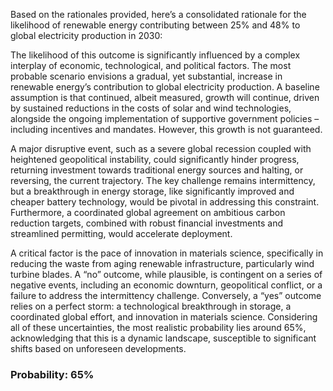 Based on the rationales provided, here’s a consolidated rationale for the likelihood of renewable energy contributing between 25% and 48% to global electricity production in 2030:

The likelihood of this outcome is significantly influenced by a complex interplay of economic, technological, and political factors. The most probable scenario envisions a gradual, yet substantial, increase in renewable energy’s contribution to global electricity production.  A baseline assumption is that continued, albeit measured, growth will continue, driven by sustained reductions in the costs of solar and wind technologies, alongside the ongoing implementation of supportive government policies – including incentives and mandates. However, this growth is not guaranteed. 

A major disruptive event, such as a severe global recession coupled with heightened geopolitical instability, could significantly hinder progress, returning investment towards traditional energy sources and halting, or reversing, the current trajectory. The key challenge remains intermittency, but a breakthrough in energy storage, like significantly improved and cheaper battery technology, would be pivotal in addressing this constraint.  Furthermore, a coordinated global agreement on ambitious carbon reduction targets, combined with robust financial investments and streamlined permitting, would accelerate deployment. 

A critical factor is the pace of innovation in materials science, specifically in reducing the waste from aging renewable infrastructure, particularly wind turbine blades.  A “no” outcome, while plausible, is contingent on a series of negative events, including an economic downturn, geopolitical conflict, or a failure to address the intermittency challenge.  Conversely, a “yes” outcome relies on a perfect storm: a technological breakthrough in storage, a coordinated global effort, and innovation in materials science. Considering all of these uncertainties, the most realistic probability lies around 65%, acknowledging that this is a dynamic landscape, susceptible to significant shifts based on unforeseen developments.

### Probability: 65%